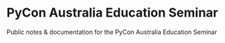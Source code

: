 # PyCon Australia Education Seminar

Public notes & documentation for the PyCon Australia Education Seminar
